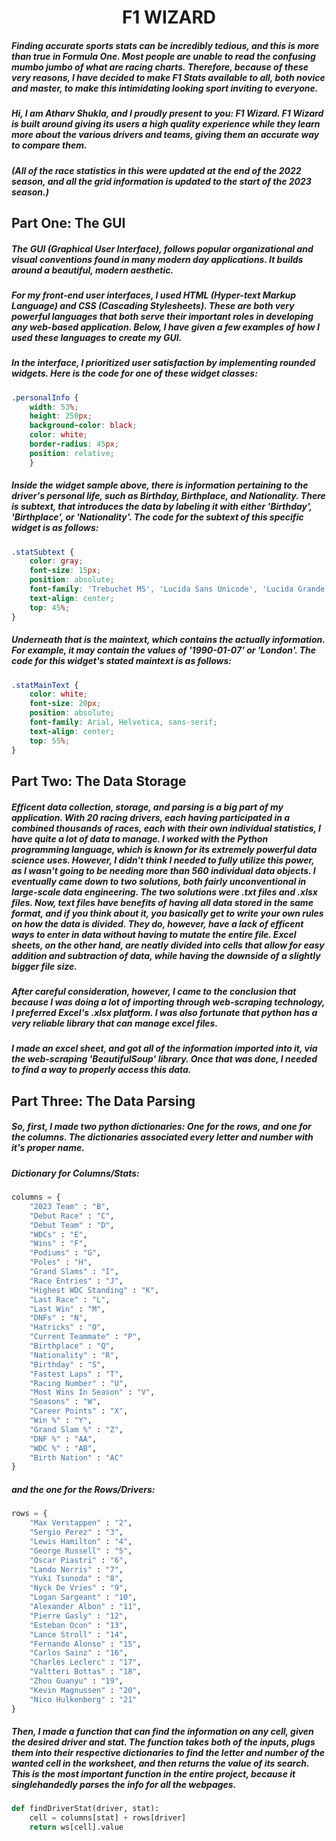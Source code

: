 <h1 align="center" style="font-weight: heavy;"> F1 WIZARD </h1>

##### Finding accurate sports stats can be incredibly tedious, and this is more than true in Formula One. Most people are unable to read the confusing mumbo jumbo of what are racing charts. Therefore, because of these very reasons, I have decided to make F1 Stats available to all, both novice and master, to make this intimidating looking sport inviting to everyone.

##### Hi, I am Atharv Shukla, and I proudly present to you: **F1 Wizard**. F1 Wizard is built around giving its users a high quality experience while they learn more about the various drivers and teams, giving them an accurate way to compare them. 

##### (All of the race statistics in this were updated at the end of the 2022 season, and all the grid information is updated to the start of the 2023 season.)

## Part One: The GUI
##### The GUI (Graphical User Interface), follows popular organizational and visual conventions found in many modern day applications. It builds around a beautiful, modern aesthetic. 

##### For my front-end user interfaces, I used HTML (Hyper-text Markup Language) and CSS (Cascading Stylesheets). These are both very powerful languages that both serve their important roles in developing any web-based application. Below, I have given a few examples of how I used these languages to create my GUI.

##### In the interface, I prioritized user satisfaction by implementing rounded widgets. Here is the code for one of these widget classes:
```css
.personalInfo {
    width: 53%;
    height: 250px;
    background-color: black;
    color: white;
    border-radius: 45px;
    position: relative;
    }
```
##### Inside the widget sample above, there is information pertaining to the driver's personal life, such as Birthday, Birthplace, and Nationality. There is subtext, that introduces the data by labeling it with either 'Birthday', 'Birthplace', or 'Nationality'. The code for the subtext of this specific widget is as follows:
```css
.statSubtext {
    color: gray;
    font-size: 15px;
    position: absolute;
    font-family: 'Trebuchet MS', 'Lucida Sans Unicode', 'Lucida Grande', 'Lucida Sans', Arial, sans-serif;
    text-align: center;
    top: 45%;
}
```
##### Underneath that is the maintext, which contains the actually information. For example, it may contain the values of '1990-01-07' or 'London'. The code for this widget's stated maintext is as follows:
```css
.statMainText {
    color: white;
    font-size: 20px;
    position: absolute;
    font-family: Arial, Helvetica, sans-serif;
    text-align: center;
    top: 55%;
}
```
## Part Two: The Data Storage

##### Efficent data collection, storage, and parsing is a big part of my application. With 20 racing drivers, each having participated in a combined thousands of races, each with their own individual statistics, I have quite a lot of data to manage. I worked with the Python programming language, which is known for its extremely powerful data science uses. However, I didn't think I needed to fully utilize this power, as I wasn't going to be needing more than 560 individual data objects. I eventually came down to two solutions, both fairly unconventional in large-scale data engineering. The two solutions were .txt files and .xlsx files. Now, text files have benefits of having all data stored in the same format, and if you think about it, you basically get to write your own rules on how the data is divided. They do, however, have a lack of efficent ways to enter in data without having to mutate the entire file. Excel sheets, on the other hand, are neatly divided into cells that allow for easy addition and subtraction of data, while having the downside of a slightly bigger file size.

##### After careful consideration, however, I came to the conclusion that because I was doing a lot of importing through web-scraping technology, I preferred Excel's .xlsx platform. I was also fortunate that python has a very reliable library that can manage excel files.

##### I made an excel sheet, and got all of the information imported into it, via the web-scraping 'BeautifulSoup' library. Once that was done, I needed to find a way to properly access this data.

## Part Three: The Data Parsing

##### So, first, I made two python dictionaries: One for the rows, and one for the columns. The dictionaries associated every letter and number with it's proper name.

##### Dictionary for Columns/Stats:
```python
columns = {
    "2023 Team" : "B",
    "Debut Race" : "C",
    "Debut Team" : "D",
    "WDCs" : "E",
    "Wins" : "F",
    "Podiums" : "G",
    "Poles" : "H",
    "Grand Slams" : "I",
    "Race Entries" : "J",
    "Highest WDC Standing" : "K",
    "Last Race" : "L",
    "Last Win" : "M",
    "DNFs" : "N",
    "Hatricks" : "O",
    "Current Teammate" : "P",
    "Birthplace" : "Q",
    "Nationality" : "R",
    "Birthday" : "S",
    "Fastest Laps" : "T",
    "Racing Number" : "U",
    "Most Wins In Season" : "V",
    "Seasons" : "W",
    "Career Points" : "X",
    "Win %" : "Y",
    "Grand Slam %" : "Z",
    "DNF %" : "AA",
    "WDC %" : "AB",
    "Birth Nation" : "AC"
}
```
##### and the one for the Rows/Drivers:
```python
rows = {
    "Max Verstappen" : "2",
    "Sergio Perez" : "3",
    "Lewis Hamilton" : "4",
    "George Russell" : "5",
    "Oscar Piastri" : "6",
    "Lando Norris" : "7",
    "Yuki Tsunoda" : "8",
    "Nyck De Vries" : "9",
    "Logan Sargeant" : "10",
    "Alexander Albon" : "11",
    "Pierre Gasly" : "12",
    "Esteban Ocon" : "13",
    "Lance Stroll" : "14",
    "Fernando Alonso" : "15",
    "Carlos Sainz" : "16",
    "Charles Leclerc" : "17",
    "Valtteri Bottas" : "18",
    "Zhou Guanyu" : "19",
    "Kevin Magnussen" : "20",
    "Nico Hulkenberg" : "21"
}
```
##### Then, I made a function that can find the information on any cell, given the desired driver and stat. The function takes both of the inputs, plugs them into their respective dictionaries to find the letter and number of the wanted cell in the worksheet, and then returns the value of its search. This is the most important function in the entire project, because it singlehandedly parses the info for all the webpages.
```python
def findDriverStat(driver, stat):
    cell = columns[stat] + rows[driver]
    return ws[cell].value
```
